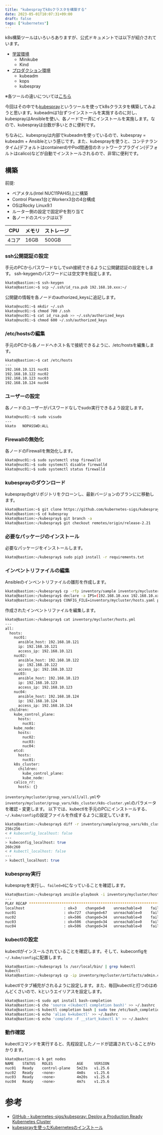 ```yaml
---
title: "kubesprayでk8sクラスタを構築する"
date: 2023-05-01T10:07:31+09:00
draft: false
tags: ["kubernetes"]
---
```


k8s構築ツールはいろいろありますが、公式ドキュメントでは以下が紹介されています。

- [学習環境](https://kubernetes.io/ja/docs/setup/learning-environment/)
    - Minikube
    - Kind
- [プロダクション環境](https://kubernetes.io/ja/docs/setup/production-environment/)
    - kubeadm
    - kops
    - kubespray

※各ツールの違いについては[こちら](https://github.com/kubernetes-sigs/kubespray/blob/master/docs/comparisons.md)

今回はその中でも[kubespray](https://github.com/kubernetes-sigs/kubespray)というツールを使ってk8sクラスタを構築してみようと思います。kubeadmは1台ずつインストールを実施するのに対し、kubesprayはAnsibleを使い、各ノードで一斉にインストールを実施します。なので、kubesprayは台数が多いときに便利です。

ちなみに、kubesprayは内部でkubeadmを使っているので、kubespray = kubeadm + Ansibleという感じです。また、kubesprayを使うと、コンテナランタイム(デフォルトはcontainerd)やPod間通信のネットワークプラグイン(デフォルトはcalico)などが自動でインストールされるので、非常に便利です。

## 構築

前提: 
- ベアメタル(Intel NUC11PAHi5)上に構築
- Control Planex1台とWorkerx3台の4台構成
- OSはRocky Linux9.1
- ルーター側の設定で固定IPを割り当て
- 各ノードのスペックは以下

| CPU   | メモリ | ストレージ |
|-------|--------|------------|
| 4コア | 16GB   | 500GB      |

### ssh公開認証の設定
手元のPCからパスワードなしでssh接続できるように公開鍵認証の設定をします。
ssh-keygenのパスワードには空文字を指定します。
```sh
kkato@bastion:~$ ssh-keygen
kkato@bastion:~$ scp ~/.ssh/id_rsa.pub 192.168.10.xxx:~/
```

公開鍵の情報を各ノードのauthorized_keysに追記します。
```sh
kkato@nuc01:~$ mkdir ~/.ssh
kkato@nuc01:~$ chmod 700 /.ssh
kkato@nuc01:~$ cat id_rsa.pub >> ~/.ssh/authorized_keys
kkato@nuc01:~$ chmod 600 ~/.ssh/authorized_keys
```

### /etc/hostsの編集
手元のPCから各ノードへホスト名で接続できるように、/etc/hostsを編集します。
```sh
kkato@bastion:~$ cat /etc/hosts
---
192.168.10.121 nuc01
192.168.10.122 nuc02
192.168.10.123 nuc03
192.168.10.124 nuc04
```

### ユーザーの設定
各ノードのユーザーがパスワードなしでsudo実行できるよう設定します。
```sh
kkato@nuc01:~$ sudo visudo
---
kkato   NOPASSWD:ALL
```

### Firewallの無効化
各ノードのFirewallを無効化します。
```sh
kkato@nuc01:~$ sudo systemctl stop firewalld
kkato@nuc01:~$ sudo systemctl disable firewalld
kkato@nuc01:~$ sudo systemctl status firewalld
```

### kubesprayのダウンロード
kubesprayのgitリポジトリをクローンし、最新バージョンのブランにに移動します。
```sh
kkato@bastion:~$ git clone https://github.com/kubernetes-sigs/kubespray.git
kkato@bastion:~$ cd kubespray
kkato@bastion:~/kubespray$ git branch -a
kkato@bastion:~/kubespray$ git checkout remotes/origin/release-2.21
```

### 必要なパッケージのインストール
必要なパッケージをインストールします。
```sh
kkato@bastion:~/kubespray$ sudo pip3 install -r requirements.txt
```

### インベントリファイルの編集
Ansibleのインベントリファイルの雛形を作成します。
```sh
kkato@bastion:~/kubespray$ cp -rfp inventory/sample inventory/mycluster
kkato@bastion:~/kubespray$ declare -a IPS=(192.168.10.xxx 192.168.10.xxx 192.168.10.xxx 192.168.10.xxx)
kkato@bastion:~/kubespray$ CONFIG_FILE=inventory/mycluster/hosts.yaml python3 contrib/inventory_builder/inventory.py ${IPS[@]}
```

作成されたインベントリファイルを編集します。
```sh
kkato@bastion:~/kubespray$ cat inventory/mycluster/hosts.yml
---
all:                                                                            
  hosts:                                                                        
    nuc01:                                                             
      ansible_host: 192.168.10.121                                              
      ip: 192.168.10.121                                                        
      access_ip: 192.168.10.121                                                 
    nuc02:                                                                   
      ansible_host: 192.168.10.122                                              
      ip: 192.168.10.122                                                        
      access_ip: 192.168.10.122                                                 
    nuc03:                                                                   
      ansible_host: 192.168.10.123                                              
      ip: 192.168.10.123                                                        
      access_ip: 192.168.10.123                                                 
    nuc04:                                                                   
      ansible_host: 192.168.10.124                                              
      ip: 192.168.10.124                                                        
      access_ip: 192.168.10.124                                                 
  children:                                                                     
    kube_control_plane:                                                         
      hosts:                                                                    
        nuc01:                                                         
    kube_node:                                                                  
      hosts:                                                                    
        nuc02:                                                               
        nuc03:                                                               
        nuc04:                                                               
    etcd:                                                                       
      hosts:                                                                    
        nuc01:                                                         
    k8s_cluster:                                                                
      children:                                                                 
        kube_control_plane:                                                     
        kube_node:                                                              
    calico_rr:                                                                  
      hosts: {}  
```

`inventory/mycluster/group_vars/all/all.yml`や`inventory/mycluster/group_vars/k8s_cluster/k8s-cluster.yml`のパラメータを確認・変更します。
以下では、kubectlを手元のPCにインストールする、`~/.kube/config`の設定ファイルを作成するように設定しています。
```sh
kkato@bastion:~/kubespray$ diff -r inventory/sample/group_vars/k8s_cluster/k8s-cluster.yml inventory/mycluster/group_vars/k8s_cluster/k8s-cluster.yml
256c256
< # kubeconfig_localhost: false
---
> kubeconfig_localhost: true
260c260
< # kubectl_localhost: false
---
> kubectl_localhost: true
```


### kubespray実行
kubesprayを実行し、`failed=0`になっていることを確認します。
```sh
kkato@bastion:~/kubespray$ ansible-playbook -i inventory/mycluster/hosts.yaml  --become --become-user=root cluster.yml
---
PLAY RECAP ************************************************************************************************************************************************
localhost                  : ok=3    changed=0    unreachable=0    failed=0    skipped=0    rescued=0    ignored=0   
nuc01                      : ok=727  changed=67   unreachable=0    failed=0    skipped=1236 rescued=0    ignored=7   
nuc02                      : ok=506  changed=34   unreachable=0    failed=0    skipped=755  rescued=0    ignored=1   
nuc03                      : ok=506  changed=34   unreachable=0    failed=0    skipped=754  rescued=0    ignored=1   
nuc04                      : ok=506  changed=34   unreachable=0    failed=0    skipped=754  rescued=0    ignored=1
```

### kubectlの設定
kubectlがインスールされていることを確認します。そして、kubeconfigを`~/.kube/config`に配置します。
```sh
kkato@bastion:~/kubespray$ ls /usr/local/bin/ | grep kubectl
kubectl
kkato@bastion:~/kubespray$ cp -ip inventory/mycluster/artifacts/admin.conf ~/.kube/config
```

kubectlでタブ補完がされるように設定します。また、毎回kubectlと打つのはめんどくさいので、kというエイリアスを設定します。
```sh
kkato@bastion:~$ sudo apt install bash-completion
kkato@bastion:~$ cho 'source <(kubectl completion bash)' >> ~/.bashrc
kkato@bastion:~$ kubectl completion bash | sudo tee /etc/bash_completion.d/kubectl
kkato@bastion:~$ echo 'alias k=kubectl' >> ~/.bashrc
kkato@bastion:~$ echo 'complete -F __start_kubectl k' >> ~/.bashrc
```

### 動作確認
kubectlコマンドを実行すると、先程設定したノードが認識されていることがわかります。
```sh
kkato@bastion:~$ k get nodes 
NAME    STATUS   ROLES           AGE     VERSION
nuc01   Ready    control-plane   5m23s   v1.25.6
nuc02   Ready    <none>          4m8s    v1.25.6
nuc03   Ready    <none>          4m20s   v1.25.6
nuc04   Ready    <none>          4m7s    v1.25.6
```

# 参考
- [GitHub - kubernetes-sigs/kubespray: Deploy a Production Ready Kubernetes Cluster](https://github.com/kubernetes-sigs/kubespray)
- [kubesprayを使ったKubernetesのインストール](https://kubernetes.io/ja/docs/setup/production-environment/tools/kubespray/)